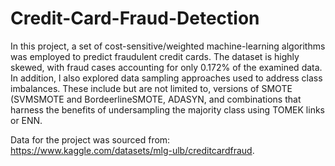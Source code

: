 # Credit-Card-Fraud-Detection

In this project, a set of cost-sensitive/weighted machine-learning algorithms was employed to predict fraudulent credit cards. The dataset is highly skewed, with fraud cases accounting for only 0.172% of the examined data.  In addition, l also explored data sampling approaches used to address class imbalances. These include but are not limited to, versions of SMOTE (SVMSMOTE and BordeerlineSMOTE, ADASYN, and combinations that harness the benefits of undersampling the majority class using TOMEK links or ENN.

 Data for the project was sourced from: https://www.kaggle.com/datasets/mlg-ulb/creditcardfraud.
